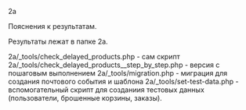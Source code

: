 2a

Пояснения к результатам.

Результаты лежат в папке 2a.

2a/_tools/check_delayed_products.php - сам скрипт
2a/_tools/check_delayed_products__step_by_step.php - версия с пошаговым выполнением
2a/_tools/migration.php - миграция для создания почтового события и шаблона
2a/_tools/set-test-data.php - вспомогательный скрипт для созданиия тестовых данных (пользователи, брошенные корзины, заказы).
